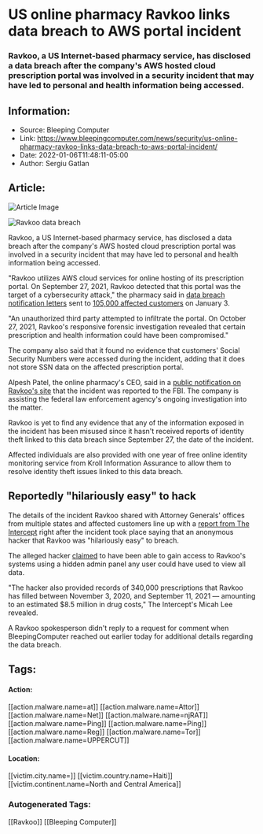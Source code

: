 # US online pharmacy Ravkoo links data breach to AWS portal incident
### Ravkoo, a US Internet-based pharmacy service, has disclosed a data breach after the company's AWS hosted cloud prescription portal was involved in a security incident that may have led to personal and health information being accessed.

## Information:
+ Source: Bleeping Computer
+ Link: https://www.bleepingcomputer.com/news/security/us-online-pharmacy-ravkoo-links-data-breach-to-aws-portal-incident/
+ Date: 2022-01-06T11:48:11-05:00
+ Author: Sergiu Gatlan


## Article:
![Article Image](https://www.bleepstatic.com/content/posts/2022/01/06/Ravkoo.jpg)

![Ravkoo data breach](https://www.bleepstatic.com/content/posts/2022/01/06/Ravkoo.jpg)


Ravkoo, a US Internet-based pharmacy service, has disclosed a data breach after the company's AWS hosted cloud prescription portal was involved in a security incident that may have led to personal and health information being accessed.


"Ravkoo utilizes AWS cloud services for online hosting of its prescription portal. On September 27, 2021, Ravkoo detected that this portal was the target of a cybersecurity attack," the pharmacy said in [data breach notification letters](https://www.doj.nh.gov/consumer/security-breaches/documents/ravkoo-20220103.pdf?id=20220103&ravkoo) sent to [105,000 affected customers](https://apps.web.maine.gov/online/aeviewer/ME/40/142a7ad5-bef3-40c5-ac1c-f24d64014174.shtml?breach_ravkoo) on January 3.


"An unauthorized third party attempted to infiltrate the portal. On October 27, 2021, Ravkoo's responsive forensic investigation revealed that certain prescription and health information could have been compromised."


The company also said that it found no evidence that customers' Social Security Numbers were accessed during the incident, adding that it does not store SSN data on the affected prescription portal.


Alpesh Patel, the online pharmacy's CEO, said in a [public notification on Ravkoo's site](https://ravkoo.com/#elementor-action%3Aaction%3Dpopup%3Aopen%26settings%3DeyJpZCI6IjE5MDc1IiwidG9nZ2xlIjpmYWxzZX0%3D) that the incident was reported to the FBI. The company is assisting the federal law enforcement agency's ongoing investigation into the matter.


Ravkoo is yet to find any evidence that any of the information exposed in the incident has been misused since it hasn't received reports of identity theft linked to this data breach since September 27, the date of the incident.


Affected individuals are also provided with one year of free online identity monitoring service from Kroll Information Assurance to allow them to resolve identity theft issues linked to this data breach.


Reportedly "hilariously easy" to hack
-------------------------------------


The details of the incident Ravkoo shared with Attorney Generals' offices from multiple states and affected customers line up with a [report from The Intercept](https://theintercept.com/2021/09/28/covid-telehealth-hydroxychloroquine-ivermectin-hacked/) right after the incident took place saying that an anonymous hacker that Ravkoo was "hilariously easy" to breach.


The alleged hacker [claimed](https://twitter.com/micahflee/status/1442969646269800460) to have been able to gain access to Ravkoo's systems using a hidden admin panel any user could have used to view all data.


"The hacker also provided records of 340,000 prescriptions that Ravkoo has filled between November 3, 2020, and September 11, 2021 — amounting to an estimated $8.5 million in drug costs," The Intercept's Micah Lee revealed.


A Ravkoo spokesperson didn't reply to a request for comment when BleepingComputer reached out earlier today for additional details regarding the data breach.





## Tags:

#### Action:
[[action.malware.name=at]] [[action.malware.name=Attor]] [[action.malware.name=Net]] [[action.malware.name=njRAT]] [[action.malware.name=Ping]] [[action.malware.name=Ping]] [[action.malware.name=Reg]] [[action.malware.name=Tor]] [[action.malware.name=UPPERCUT]]

#### Location:
[[victim.city.name=]] [[victim.country.name=Haiti]] [[victim.continent.name=North and Central America]]

### Autogenerated Tags:
[[Ravkoo]] [[Bleeping Computer]]

